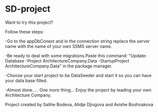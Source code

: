 # SD-project
Want to try this project?

Follow these steps: 

   -Go to the appDbConext and in the connection string replace the server name with the name of your own SSMS server name.
    
   -Be ready to deal with some migrations.Paste this command: "Update-Database -Project ArchitectureCompany.Data -StartupProject ArchitectureCompany.Data" in the package manager.
   
   -Choose your start project to be DataSeeder and start it so you can have your data base filled.
	
   -Almost done..... One more thing... Enjoy the project by leading your own Architecture Company.
	
Project created by Salihe Bodeva, Atidje Djivgova and Avishe Boshnakova
